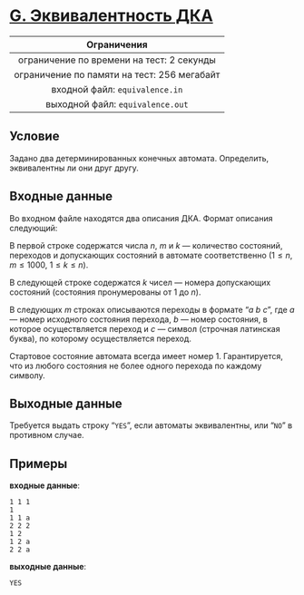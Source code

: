 # [G. Эквивалентность ДКА](G.java)

| Ограничения                                 |
|:-------------------------------------------:|
| ограничение по времени на тест: 2 секунды   |
| ограничение по памяти на тест: 256 мегабайт |
| входной файл: `equivalence.in`              |
| выходной файл: `equivalence.out`            |

## Условие

Задано два детерминированных конечных автомата. Определить, эквивалентны ли они друг другу.

## Входные данные

Во входном файле находятся два описания ДКА. Формат описания следующий:

В первой строке содержатся числа $n$, $m$ и $k$ — количество состояний, переходов и допускающих состояний в автомате соответственно $(1 \leqslant n, m \leqslant 1000, ~ 1 \leqslant k \leqslant n)$.

В следующей строке содержатся $k$ чисел — номера допускающих состояний (состояния пронумерованы от $1$ до $n$).

В следующих $m$ строках описываются переходы в формате “*a b c*”, где *a* — номер исходного состояния перехода, *b* — номер состояния, в которое осуществляется переход и *c* — символ (строчная латинская буква), по которому осуществляется переход.

Стартовое состояние автомата всегда имеет номер $1$. Гарантируется, что из любого состояния не более одного перехода по каждому символу.

## Выходные данные

Требуется выдать строку “`YES`”, если автоматы эквивалентны, или “`NO`” в противном случае.

## Примеры

**входные данные**:

```text
1 1 1
1
1 1 a
2 2 2
1 2
1 2 a
2 2 a
```

**выходные данные**:

```text
YES
```
